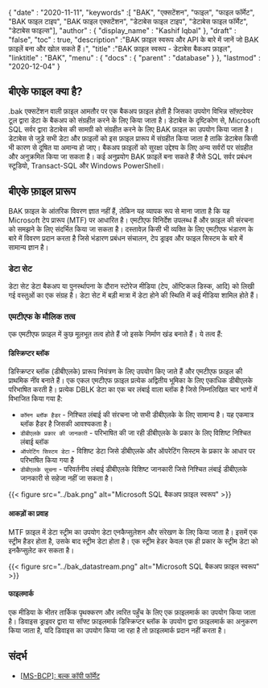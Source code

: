 {
  "date" : "2020-11-11",
  "keywords" :[ "BAK", "एक्सटेंशन", "फाइल", "फाइल फॉर्मेट", "BAK फाइल टाइप", "BAK फाइल एक्सटेंशन", "डेटाबेस फाइल टाइप", "डेटाबेस फाइल फॉर्मेट", "डेटाबेस फाइल्स"],
  "author" : {
    "display_name" : "Kashif Iqbal"
},
  "draft" : "false",
  "toc" : true,
  "description" :"BAK फ़ाइल स्वरूप और API के बारे में जानें जो BAK फ़ाइलें बना और खोल सकते हैं।",
  "title" :"BAK फ़ाइल स्वरूप - डेटाबेस बैकअप फ़ाइल",
  "linktitle" : "BAK",
  "menu" : {
    "docs" : {
      "parent" : "database"
}
},
  "lastmod" : "2020-12-04"
}

## बीएके फाइल क्या है?

.bak एक्सटेंशन वाली फ़ाइल आमतौर पर एक बैकअप फ़ाइल होती है जिसका उपयोग विभिन्न सॉफ़्टवेयर टूल द्वारा डेटा के बैकअप को संग्रहीत करने के लिए किया जाता है। डेटाबेस के दृष्टिकोण से, Microsoft SQL सर्वर द्वारा डेटाबेस की सामग्री को संग्रहीत करने के लिए BAK फ़ाइल का उपयोग किया जाता है। डेटाबेस से जुड़े सभी डेटा और फ़ाइलों को इस फ़ाइल प्रारूप में संग्रहीत किया जाता है ताकि डेटाबेस किसी भी कारण से दूषित या अमान्य हो जाए। बैकअप फ़ाइलों को सुरक्षा उद्देश्य के लिए अन्य सर्वरों पर संग्रहीत और अनुक्रमित किया जा सकता है। कई अनुप्रयोग BAK फ़ाइलें बना सकते हैं जैसे SQL सर्वर प्रबंधन स्टूडियो, Transact-SQL और Windows PowerShell।

## बीएके फ़ाइल प्रारूप

BAK फ़ाइल के आंतरिक विवरण ज्ञात नहीं हैं, लेकिन यह व्यापक रूप से माना जाता है कि यह Microsoft टेप प्रारूप (MTF) पर आधारित है। एमटीएफ विनिर्देश उपलब्ध हैं और फ़ाइल की संरचना को समझने के लिए संदर्भित किया जा सकता है। दस्तावेज़ किसी भी व्यक्ति के लिए एमटीएफ भंडारण के बारे में विवरण प्रदान करता है जिसे भंडारण प्रबंधन संचालन, टेप ड्राइव और फाइल सिस्टम के बारे में सामान्य ज्ञान है।

### डेटा सेट

डेटा सेट डेटा बैकअप या पुनर्स्थापना के दौरान स्टोरेज मीडिया (टेप, ऑप्टिकल डिस्क, आदि) को लिखी गई वस्तुओं का एक संग्रह है। डेटा सेट में बड़ी मात्रा में डेटा होने की स्थिति में कई मीडिया शामिल होते हैं।

### एमटीएफ के मौलिक तत्व

एक एमटीएफ फ़ाइल में कुछ मूलभूत तत्व होते हैं जो इसके निर्माण खंड बनाते हैं। ये तत्व हैं:

#### डिस्क्रिप्टर ब्लॉक

डिस्क्रिप्टर ब्लॉक (डीबीएलके) प्रारूप नियंत्रण के लिए उपयोग किए जाते हैं और एमटीएफ फ़ाइल की प्राथमिक नींव बनाते हैं। एक एकल एमटीएफ फ़ाइल प्रत्येक अद्वितीय भूमिका के लिए एकाधिक डीबीएलके परिभाषित करती है। प्रत्येक DBLK डेटा का एक चर लंबाई वाला ब्लॉक है जिसे निम्नलिखित चार भागों में विभाजित किया गया है:

* `कॉमन ब्लॉक हैडर` - निश्चित लंबाई की संरचना जो सभी डीबीएलके के लिए सामान्य है। यह एकमात्र ब्लॉक हैडर है जिसकी आवश्यकता है।
* `डीबीएलके प्रकार की जानकारी` - परिभाषित की जा रही डीबीएलके के प्रकार के लिए विशिष्ट निश्चित लंबाई ब्लॉक
* `ऑपरेटिंग सिस्टम डेटा` - विशिष्ट डेटा जिसे डीबीएलके और ऑपरेटिंग सिस्टम के प्रकार के आधार पर परिभाषित किया गया है
* `डीबीएलके सूचना` - परिवर्तनीय लंबाई डीबीएलके विशिष्ट जानकारी जिसे निश्चित लंबाई डीबीएलके जानकारी से सहेजा नहीं जा सकता है।

 {{< figure src="../bak.png" alt="Microsoft SQL बैकअप फ़ाइल स्वरूप" >}}

#### आकड़ों का प्रवाह

MTF फ़ाइल में डेटा स्ट्रीम का उपयोग डेटा एनकैप्सुलेशन और संरेखण के लिए किया जाता है। इसमें एक स्ट्रीम हैडर होता है, उसके बाद स्ट्रीम डेटा होता है। एक स्ट्रीम हेडर केवल एक ही प्रकार के स्ट्रीम डेटा को इनकैप्सुलेट कर सकता है।

{{< figure src="../bak_datastream.png" alt="Microsoft SQL बैकअप फ़ाइल स्वरूप" >}}

#### फाइलमार्क

एक मीडिया के भीतर तार्किक पृथक्करण और त्वरित पहुँच के लिए एक फ़ाइलमार्क का उपयोग किया जाता है। डिवाइस ड्राइवर द्वारा या सॉफ्ट फ़ाइलमार्क डिस्क्रिप्टर ब्लॉक के उपयोग द्वारा फ़ाइलमार्क का अनुकरण किया जाता है, यदि डिवाइस का उपयोग किया जा रहा है तो फ़ाइलमार्क प्रदान नहीं करता है।

## संदर्भ ##

* [[MS-BCP]: बल्क कॉपी फॉर्मेट](https://learn.microsoft.com/en-us/openspecs/sql_data_portability/ms-bcp/54965c4d-34c7-400d-b970-1007984315a5?redirectedfrom=MSDN)

